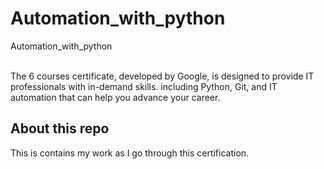 # Automation_with_python
Automation_with_python
<br/>
<br/>

The 6 courses certificate, developed by Google, is designed to provide IT professionals with in-demand skills. including Python, Git, and IT automation that can help you advance your career.

## About this repo
This is contains my work as I go through this certification.

